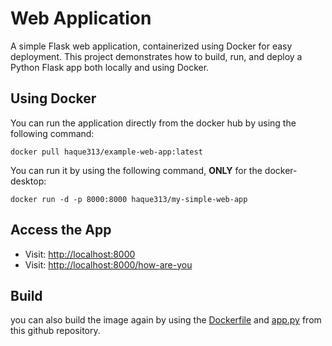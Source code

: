 # Web Application
A simple Flask web application, containerized using Docker for easy deployment. This project demonstrates how to build, run, and deploy a Python Flask app both locally and using Docker.


## Using Docker
You can run the application directly from the docker hub by using the following command:
```
docker pull haque313/example-web-app:latest
```

You can run it by using the following command, **ONLY** for the docker-desktop:

```
docker run -d -p 8000:8000 haque313/my-simple-web-app
```

## Access the App
- Visit: [http://localhost:8000](http://localhost:8000)
- Visit: [http://localhost:8000/how-are-you](http://localhost:8000/how-are-you)

## Build
you can also build the image again by using the [Dockerfile](https://github.com/MohidulHaqueTushar/example-web-app/blob/main/Dockerfile.txt) and [app.py](https://github.com/MohidulHaqueTushar/example-web-app/blob/main/app.py) from this github repository.